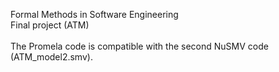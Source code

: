Formal Methods in Software Engineering  <br>
Final project (ATM) <br>
 <br>
 The Promela code is compatible with the second NuSMV code (ATM_model2.smv).
